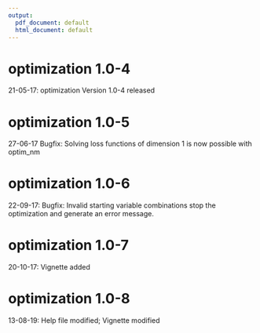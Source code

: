 ```yaml
---
output:
  pdf_document: default
  html_document: default
---
```

# optimization 1.0-4
21-05-17: optimization Version 1.0-4 released

# optimization 1.0-5
27-06-17 Bugfix: Solving loss functions of dimension 1 is now possible with optim_nm

# optimization 1.0-6
22-09-17: Bugfix: Invalid starting variable combinations stop the optimization and generate an error message.

# optimization 1.0-7
20-10-17: Vignette added

# optimization 1.0-8
13-08-19: Help file modified; Vignette modified
